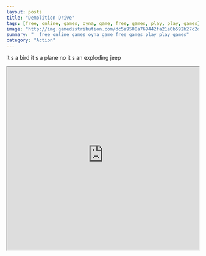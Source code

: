```yaml
---
layout: posts
title: "Demolition Drive"
tags: [free, online, games, oyna, game, free, games, play, play, games]
image: "http://img.gamedistribution.com/dc5a9508a769442fa21e0b592b27c2df.jpg"
summary: "  free online games oyna game free games play play games"
category: "Action"
---
```


it s a bird it s a plane no it s an exploding jeep

<iframe width="100%" height="480px;" src="http://flash.gamedistribution.com?game=dc5a9508a769442fa21e0b592b27c2df"></iframe>